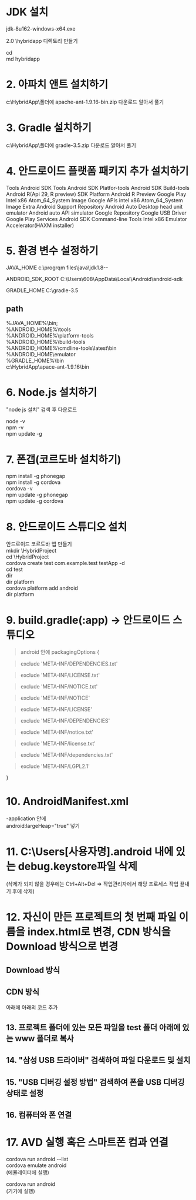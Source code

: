 # JDK 설치

jdk-8u162-windows-x64.exe

2.0 \hybridapp 디렉토리 만들기

cd \
md hybridapp


# 2. 아파치 앤트 설치하기
c:\HybridApp\폴더에 apache-ant-1.9.16-bin.zip 다운로드
알아서 풀기


# 3. Gradle 설치하기
c:\HybridApp\폴더에 gradle-3.5.zip 다운로드 알아서 풀기


# 4. 안드로이드 플랫폼 패키지 추가 설치하기
Tools
Android SDK Tools
Android SDK Platfor-tools
Android SDK Build-tools
Android R(Api 29, R preview)
SDK Platform Android R Preview
Google Play Intel x86 Atom_64_System Image
Google APIs intel x86 Atom_64_System Image
Extra
Android Support Repository
Android Auto Desktop head unit emulator
Android auto API simulator
Google Repository
Google USB Driver
Google Play Services
Android SDK Command-line Tools
Intel x86 Emulator Accelerator(HAXM installer)

# 5. 환경 변수 설정하기
JAVA_HOME
c:\progrqm files\java\jdk1.8--

ANDROID_SDK_ROOT
C:\Users\608\AppData\Local\Android\android-sdk

GRADLE_HOME
C:\gradle-3.5

## path

%JAVA_HOME%\bin;  
%ANDROID_HOME%\tools  
%ANDROID_HOME%\platform-tools  
%ANDROID_HOME%\build-tools  
%ANDROID_HOME%\cmdline-tools\latest\bin  
%ANDROID_HOME\emulator  
%GRADLE_HOME%\bin  
c:\HybridApp\apace-ant-1.9.16\bin  

# 6. Node.js 설치하기
"node js 설치" 검색 후 다운로드  

node -v  
npm -v  
npm update -g  


# 7. 폰갭(코르도바 설치하기)
npm install -g phonegap  
npm install -g cordova  
cordova -v  
npm update -g phonegap  
npm update -g cordova  


# 8. 안드로이드 스튜디오 설치
안드로이드 코르도바 앱 만들기  
mkdir \HybridProject  
cd \HybridProject  
cordova create test com.example.test testApp -d  
cd test  
dir  
dir platform  
cordova platform add android  
dir platform  


# 9. build.gradle(:app) -> 안드로이드 스튜디오
> android 안에
 > packagingOptions {

  > exclude 'META-INF/DEPENDENCIES.txt'

  > exclude 'META-INF/LICENSE.txt'

  > exclude 'META-INF/NOTICE.txt'

  > exclude 'META-INF/NOTICE'

  > exclude 'META-INF/LICENSE'

  > exclude 'META-INF/DEPENDENCIES'

  > exclude 'META-INF/notice.txt'

  > exclude 'META-INF/license.txt'

  > exclude 'META-INF/dependencies.txt'

  > exclude 'META-INF/LGPL2.1'

}

# 10. AndroidManifest.xml
-application 안에  
android:largeHeap="true" 넣기  


# 11. C:\Users[사용자명].android 내에 있는 debug.keystore파일 삭제
(삭제가 되지 않을 경우에는 Ctrl+Alt+Del => 작업관리자에서 해당 프로세스 작업 끝내기 후에 삭제)


# 12. 자신이 만든 프로젝트의 첫 번째 파일 이름을 index.html로 변경, CDN 방식을 Download 방식으로 변경
## Download 방식  
> <link rel="stylesheet" href="http://code.jquery.com/mobile/1.4.5/jquery.mobile-1.4.5.min.css"/>  
> <script src="http://code.jquery.com/jquery-1.11.1.min.js"></script>  
> <script src="http://code.jquery.com/mobile/1.4.5/jquery.mobile-1.4.5.min.js"></script>  
## CDN 방식  
> <link rel="stylesheet" href="./jquery/jquery.mobile-1.4.5.min.css">  
> <script src="./jquery/jquery-1.11.1.min.js"></script>  
> <script src="./jquery/jquery.mobile-1.4.5.min.js"></script>  
아래에 아래의 코드 추가  
<script src="cordova.js"></script>  

## 13. 프로젝트 폴더에 있는 모든 파일을 test 폴더 아래에 있는 www 폴더로 복사

## 14. "삼성 USB 드라이버" 검색하여 파일 다운로드 및 설치

## 15. "USB 디버깅 설정 방법" 검색하여 폰을 USB 디버깅 상태로 설정

## 16. 컴퓨터와 폰 연결

# 17. AVD 실행 혹은 스마트폰 컴과 연결  
cordova run android --list  
cordova emulate android  
(에뮬레이터에 실행)  

cordova run android  
(기기에 실행)  

